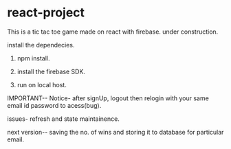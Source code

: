 # react-project
This is a tic tac toe game made on react with firebase. under construction.

install the dependecies.
1. npm install.

2. install the firebase SDK.

3. run on local host.

 

IMPORTANT--
Notice- after signUp, logout then relogin with your same email id password to acess(bug).

issues- refresh and state maintainence.

next version-- saving the no. of wins and storing it to database for particular email.
